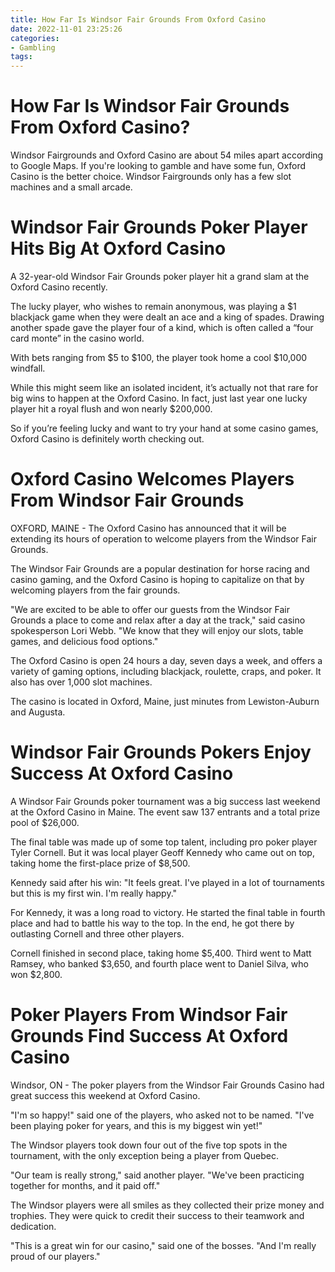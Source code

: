 ```yaml
---
title: How Far Is Windsor Fair Grounds From Oxford Casino
date: 2022-11-01 23:25:26
categories:
- Gambling
tags:
---
```



#  How Far Is Windsor Fair Grounds From Oxford Casino?

Windsor Fairgrounds and Oxford Casino are about 54 miles apart according to Google Maps. If you're looking to gamble and have some fun, Oxford Casino is the better choice. Windsor Fairgrounds only has a few slot machines and a small arcade.

#  Windsor Fair Grounds Poker Player Hits Big At Oxford Casino

A 32-year-old Windsor Fair Grounds poker player hit a grand slam at the Oxford Casino recently.

The lucky player, who wishes to remain anonymous, was playing a $1 blackjack game when they were dealt an ace and a king of spades. Drawing another spade gave the player four of a kind, which is often called a “four card monte” in the casino world.

With bets ranging from $5 to $100, the player took home a cool $10,000 windfall.

While this might seem like an isolated incident, it’s actually not that rare for big wins to happen at the Oxford Casino. In fact, just last year one lucky player hit a royal flush and won nearly $200,000.

So if you’re feeling lucky and want to try your hand at some casino games, Oxford Casino is definitely worth checking out.

#  Oxford Casino Welcomes Players From Windsor Fair Grounds

OXFORD, MAINE - The Oxford Casino has announced that it will be extending its hours of operation to welcome players from the Windsor Fair Grounds.

The Windsor Fair Grounds are a popular destination for horse racing and casino gaming, and the Oxford Casino is hoping to capitalize on that by welcoming players from the fair grounds.

"We are excited to be able to offer our guests from the Windsor Fair Grounds a place to come and relax after a day at the track," said casino spokesperson Lori Webb. "We know that they will enjoy our slots, table games, and delicious food options."

The Oxford Casino is open 24 hours a day, seven days a week, and offers a variety of gaming options, including blackjack, roulette, craps, and poker. It also has over 1,000 slot machines.

The casino is located in Oxford, Maine, just minutes from Lewiston-Auburn and Augusta.

#  Windsor Fair Grounds Pokers Enjoy Success At Oxford Casino

A Windsor Fair Grounds poker tournament was a big success last weekend at the Oxford Casino in Maine. The event saw 137 entrants and a total prize pool of $26,000.

The final table was made up of some top talent, including pro poker player Tyler Cornell. But it was local player Geoff Kennedy who came out on top, taking home the first-place prize of $8,500.

Kennedy said after his win: "It feels great. I've played in a lot of tournaments but this is my first win. I'm really happy."

For Kennedy, it was a long road to victory. He started the final table in fourth place and had to battle his way to the top. In the end, he got there by outlasting Cornell and three other players.

Cornell finished in second place, taking home $5,400. Third went to Matt Ramsey, who banked $3,650, and fourth place went to Daniel Silva, who won $2,800.

#  Poker Players From Windsor Fair Grounds Find Success At Oxford Casino

Windsor, ON - The poker players from the Windsor Fair Grounds Casino had great success this weekend at Oxford Casino.

"I'm so happy!" said one of the players, who asked not to be named. "I've been playing poker for years, and this is my biggest win yet!"

The Windsor players took down four out of the five top spots in the tournament, with the only exception being a player from Quebec.

"Our team is really strong," said another player. "We've been practicing together for months, and it paid off."

The Windsor players were all smiles as they collected their prize money and trophies. They were quick to credit their success to their teamwork and dedication.

"This is a great win for our casino," said one of the bosses. "And I'm really proud of our players."